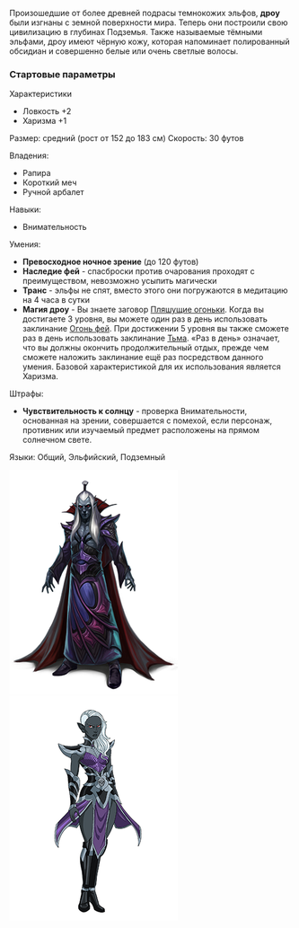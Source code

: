 Произошедшие от более древней подрасы темнокожих эльфов, **дроу** были изгнаны с земной поверхности мира. Теперь они построили свою цивилизацию в глубинах Подземья. Также называемые тёмными эльфами, дроу имеют чёрную кожу, которая напоминает полированный обсидиан и совершенно белые или очень светлые волосы.

### Стартовые параметры
Характеристики
- Ловкость +2
- Харизма +1

Размер: средний (рост от 152 до 183 см)
Скорость: 30 футов

Владения:
 - Рапира
 - Короткий меч
 - Ручной арбалет

Навыки:
- Внимательность

Умения:
- **Превосходное ночное зрение** (до 120 футов)
- **Наследие фей** - спасброски против очарования проходят с преимуществом, невозможно усыпить магически
- **Транс** - эльфы не спят, вместо этого они погружаются в медитацию на 4 часа в сутки
- **Магия дроу** - Вы знаете заговор [Пляшущие огоньки](</Правила/Магия/Пляшущие огоньки.md>). Когда вы достигаете 3 уровня, вы можете один раз в день использовать заклинание [Огонь фей](</Правила/Магия/Огонь фей.md>). При достижении 5 уровня вы также сможете раз в день использовать заклинание [Тьма](</Правила/Магия/Тьма.md>). «Раз в день» означает, что вы должны окончить продолжительный отдых, прежде чем сможете наложить заклинание ещё раз посредством данного умения. Базовой характеристикой для их использования является Харизма.

Штрафы:
- **Чувствительность к солнцу** - проверка Внимательности, основанная на зрении, совершается с помехой, если персонаж, противник или изучаемый предмет расположены на прямом солнечном свете.

Языки: Общий, Эльфийский, Подземный

![Дроу](/Img/R-elf-drow1.png)![Дроу](/Img/R-elf-drow2.png)